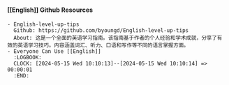#### [[English]] Github Resources
	- English-level-up-tips
	  Github: https://github.com/byoungd/English-level-up-tips
	  About: 这是一个全面的英语学习指南。该指南基于作者的个人经验和学术成就，分享了有效的英语学习技巧。内容涵盖词汇、听力、口语和写作等不同的语言掌握方面。
	- Everyone Can Use [[English]]
	  :LOGBOOK:
	  CLOCK: [2024-05-15 Wed 10:10:13]--[2024-05-15 Wed 10:10:14] =>  00:00:01
	  :END: